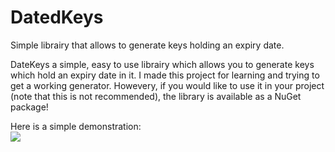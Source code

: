 # DatedKeys
Simple librairy that allows to generate keys holding an expiry date.

DateKeys a simple, easy to use librairy which allows you to generate keys which hold an expiry date in it.
I made this project for learning and trying to get a working generator.
Howevery, if you would like to use it in your project (note that this is not recommended), the library is available as a NuGet package!

Here is a simple demonstration:<br>
![](https://i.imgur.com/TZ1gIBs.gif)
